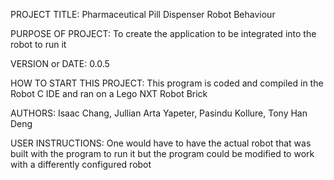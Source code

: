 PROJECT TITLE: Pharmaceutical Pill Dispenser Robot Behaviour 

PURPOSE OF PROJECT: To create the application to be integrated into the robot to run it

VERSION or DATE: 0.0.5

HOW TO START THIS PROJECT: This program is coded and compiled in the Robot C IDE and ran on a Lego NXT Robot Brick

AUTHORS: Isaac Chang, Jullian Arta Yapeter, Pasindu Kollure, Tony Han Deng 

USER INSTRUCTIONS: One would have to have the actual robot that was built with the program to 
run it but the program could be modified to work with a differently configured robot 
